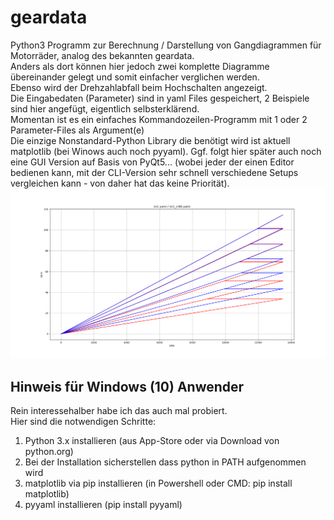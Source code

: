 # geardata
Python3 Programm zur Berechnung / Darstellung von Gangdiagrammen für Motorräder, analog des bekannten geardata.  
Anders als dort können hier jedoch zwei komplette Diagramme übereinander gelegt und somit einfacher verglichen werden.  
Ebenso wird der Drehzahlabfall beim Hochschalten angezeigt.  
Die Eingabedaten (Parameter) sind in yaml Files gespeichert, 2 Beispiele sind hier angefügt, eigentlich selbsterklärend.  
Momentan ist es ein einfaches Kommandozeilen-Programm mit 1 oder 2 Parameter-Files als Argument(e)  
Die einzige Nonstandard-Python Library die benötigt wird ist aktuell matplotlib (bei Winows auch noch pyyaml).
Ggf. folgt hier später auch noch eine GUI Version auf Basis von PyQt5... (wobei jeder der einen Editor bedienen kann, mit der CLI-Version sehr schnell verschiedene Setups vergleichen kann - von daher hat das keine Priorität).  
![](geardata.png)
## Hinweis für Windows (10) Anwender
Rein interessehalber habe ich das auch mal probiert.  
Hier sind die notwendigen Schritte:

1. Python 3.x installieren (aus App-Store oder via Download von python.org)
2. Bei der Installation sicherstellen dass python in PATH aufgenommen wird
3. matplotlib via pip installieren (in Powershell oder CMD: pip install matplotlib)
4. pyyaml installieren (pip install pyyaml)
